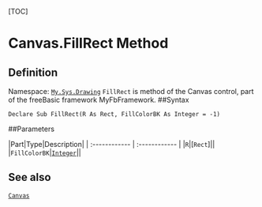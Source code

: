 [TOC]
# Canvas.FillRect Method

## Definition
Namespace: [`My.Sys.Drawing`](My.Sys.Drawing.md)
`FillRect` is method of the Canvas control, part of the freeBasic framework MyFbFramework.
##Syntax
```freeBasic
Declare Sub FillRect(R As Rect, FillColorBK As Integer = -1)
```

##Parameters

|Part|Type|Description|
| :------------ | :------------ |
|`R`|[`Rect`]||
|`FillColorBK`|[`Integer`]("https://www.freebasic.net/wiki/KeyPgInteger")||
## See also
[`Canvas`](Canvas.md)
